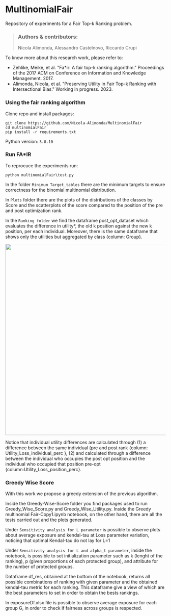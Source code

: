 # MultinomialFair
Repository of experiments for a Fair Top-k Ranking problem.

> ### Authors & contributors:
> Nicola Alimonda, Alessandro Castelnovo, Riccardo Crupi

To know more about this research work, please refer to:

- Zehlike, Meike, et al. "Fa*ir: A fair top-k ranking algorithm." Proceedings of the 2017 ACM on Conference on Information and Knowledge Management. 2017.
- Alimonda, Nicola, et al. "Preserving Utility in Fair Top-k Ranking with Intersectional Bias." Working in progress. 2023.


### Using the fair ranking algorithm
Clone repo and install packages:
```
git clone https://github.com/Nicola-Alimonda/MultinomialFair
cd multinomialFair
pip install -r requirements.txt
```

Python version: `3.8.10`

### Run FA*IR

To reprocuce the experiments run:
```
python multinomialFair\test.py
```
In the folder `Minimum Target_tables` there are the minimum targets to ensure correctness for the binomial multinomial distribution.

In `Plots` folder there are the plots of the distributions of the classes by Score and the scatterplots of the score compared to the position of the pre and post optimization rank.

In the `Ranking folder` we find the dataframe post_opt_dataset which evaluates the difference in utility*, the old k position against the new k position, per each individual. Moreover, there is the same dataframe that shows only the utilities but aggregated by class {column: Group}.

<img src="https://user-images.githubusercontent.com/92302358/220327881-52c5acc0-0a92-418d-a3e8-d26b921c8839.png" width="600" height="600">

Notice that individual utility differences are calculated through (1) a difference between the same individual (pre and post rank {column: Utility_Loss_individual_perc },
(2) and calculated through a difference between the individual who occupies the post opt position and the individual who occupied that position pre-opt {column:Utility_Loss_position_perc}.


### Greedy Wise Score
With this work we propose a greedy extension of the previous algorithm.

Inside the Greedy-Wise-Score folder you find packages used to run Greedy_Wise_Score.py and Greedy_Wise_Utility.py. Inside the Greedy multinomial Fair-Copy1.ipynb notebook, on the other hand, there are all the tests carried out and the plots generated.

Under `Sensitivity analysis for L parameter` is possible to observe plots about average exposure and kendal-tau at Loss parameter variation, noticing that optimal Kendal-tau do not lay for L=1 

Under `Sensitivity analysis for L and alpha_t parameter`, inside the notebook, is possible to set initialization parameter such as k (lenght of the ranking), p (given proportions of each protected group), and attribute for the number of protected groups.

Dataframe df_res, obtained at the bottom of the notebook, returns all possible combinations of ranking with given parameter and the obtained kendal-tau metric for each ranking. This dataframe give a view of which are the best parameters to set in order to obtain the bests rankings.

In exposureDf.xlsx file is possible to observe average exposure for each group G, in order to check if fairness across groups is respected. 
